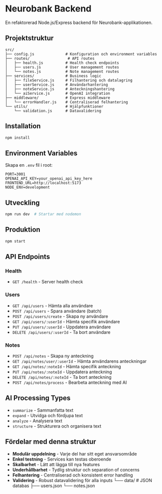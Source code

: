 # Neurobank Backend

En refaktorerad Node.js/Express backend för Neurobank-applikationen.

## Projektstruktur

```
src/
├── config.js              # Konfiguration och environment variables
├── routes/                 # API routes
│   ├── health.js          # Health check endpoints
│   ├── users.js           # User management routes
│   └── notes.js           # Note management routes
├── services/              # Business logic
│   ├── fileService.js     # Filhantering och datalagring
│   ├── userService.js     # Användarhantering
│   ├── noteService.js     # Anteckningshantering
│   └── aiService.js       # OpenAI integration
├── middleware/            # Express middleware
│   └── errorHandler.js    # Centraliserad felhantering
└── utils/                 # Hjälpfunktioner
    └── validation.js      # Datavalidering
```

## Installation

```bash
npm install
```

## Environment Variables

Skapa en `.env` fil i root:
```env
PORT=3001
OPENAI_API_KEY=your_openai_api_key_here
FRONTEND_URL=http://localhost:5173
NODE_ENV=development
```

## Utveckling

```bash
npm run dev  # Startar med nodemon
```

## Produktion

```bash
npm start
```

## API Endpoints

### Health
- `GET /health` - Server health check

### Users
- `GET /api/users` - Hämta alla användare
- `POST /api/users` - Spara användare (batch)
- `POST /api/users/create` - Skapa ny användare
- `GET /api/users/:userId` - Hämta specifik användare
- `PUT /api/users/:userId` - Uppdatera användare
- `DELETE /api/users/:userId` - Ta bort användare

### Notes
- `POST /api/notes` - Skapa ny anteckning
- `GET /api/notes/user/:userId` - Hämta användarens anteckningar
- `GET /api/notes/:noteId` - Hämta specifik anteckning
- `PUT /api/notes/:noteId` - Uppdatera anteckning
- `DELETE /api/notes/:noteId` - Ta bort anteckning
- `POST /api/notes/process` - Bearbeta anteckning med AI

## AI Processing Types

- `summarize` - Sammanfatta text
- `expand` - Utvidga och fördjupa text
- `analyze` - Analysera text
- `structure` - Strukturera och organisera text

## Fördelar med denna struktur

- **Modulär uppdelning** - Varje del har sitt eget ansvarsområde
- **Enkel testning** - Services kan testas oberoende
- **Skalbarhet** - Lätt att lägga till nya features
- **Underhållbarhet** - Tydlig struktur och separation of concerns
- **Felhantering** - Centraliserad och konsistent error handling
- **Validering** - Robust datavalidering för alla inputs
└── data/              # JSON databas
    ├── users.json
    └── notes.json
```
